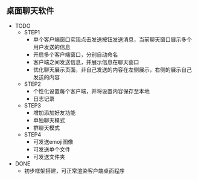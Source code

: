 ## 桌面聊天软件
- TODO
  - STEP1
    - 单个客户端窗口实现点击发送按钮发送消息，当前聊天窗口展示多个用户发送的信息
    - 开启多个客户端窗口，分别自动命名
    - 客户端之间发送信息，并展示信息在聊天窗口
    - 优化聊天展示页面，非自己发送的内容在左侧展示，右侧的展示自己发送的内容
  - STEP2
    - 个性化设置每个客户端，并将设置内容保存至本地
    - 日志记录
  - STEP3
    - 增加添加好友功能
    - 单独聊天模式
    - 群聊天模式
  - STEP4
    - 可发送emoji图像
    - 可发送单个文件
    - 可发送文件夹
- DONE
  - 初步框架搭建，可正常渲染客户端桌面程序